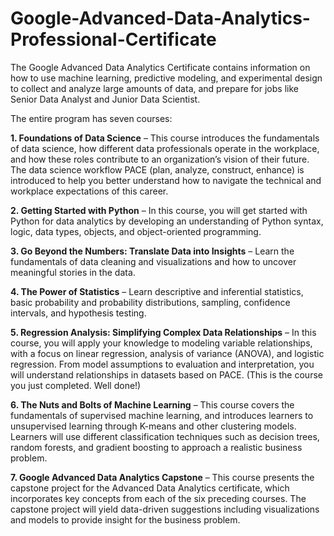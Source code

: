# Google-Advanced-Data-Analytics-Professional-Certificate

The Google Advanced Data Analytics Certificate contains information on how to use machine learning, predictive modeling, and experimental design to collect and analyze large amounts of data, and prepare for jobs like Senior Data Analyst and Junior Data Scientist.

The entire program has seven courses: 

**1. Foundations of Data Science** – This course introduces the fundamentals of data science, how different data professionals operate in the workplace, and how these roles contribute to an organization’s vision of their future. The data science workflow PACE (plan, analyze, construct, enhance) is introduced to help you better understand how to navigate the technical and workplace expectations of this career. 

**2. Getting Started with Python** – In this course, you will get started with Python for data analytics by developing an understanding of Python syntax, logic, data types, objects, and object-oriented programming. 

**3. Go Beyond the Numbers: Translate Data into Insights** – Learn the fundamentals of data cleaning and visualizations and how to uncover meaningful stories in the data.

**4. The Power of Statistics** – Learn descriptive and inferential statistics, basic probability and probability distributions, sampling, confidence intervals, and hypothesis testing.

**5. Regression Analysis: Simplifying Complex Data Relationships** – In this course, you will apply your knowledge to modeling variable relationships, with a focus on linear regression, analysis of variance (ANOVA), and logistic regression. From model assumptions to evaluation and interpretation, you will understand relationships in datasets based on PACE. (This is the course you just completed. Well done!)

**6. The Nuts and Bolts of Machine Learning** – This course covers the fundamentals of supervised machine learning, and introduces learners to unsupervised learning through K-means and other clustering models. Learners will use different classification techniques such as decision trees, random forests, and gradient boosting to approach a realistic business problem. 

**7. Google Advanced Data Analytics Capstone** – This course presents the capstone project for the Advanced Data Analytics certificate, which incorporates key concepts from each of the six preceding courses. The capstone project will yield data-driven suggestions including visualizations and models to provide insight for the business problem.  

